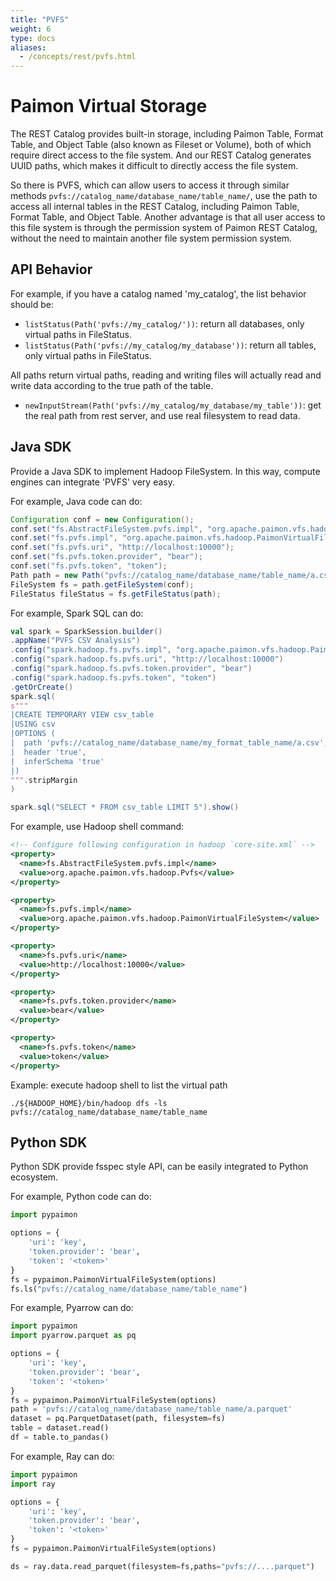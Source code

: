 ```yaml
---
title: "PVFS"
weight: 6
type: docs
aliases:
  - /concepts/rest/pvfs.html
---
```

<!--
Licensed to the Apache Software Foundation (ASF) under one
or more contributor license agreements.  See the NOTICE file
distributed with this work for additional information
regarding copyright ownership.  The ASF licenses this file
to you under the Apache License, Version 2.0 (the
"License"); you may not use this file except in compliance
with the License.  You may obtain a copy of the License at

  http://www.apache.org/licenses/LICENSE-2.0

Unless required by applicable law or agreed to in writing,
software distributed under the License is distributed on an
"AS IS" BASIS, WITHOUT WARRANTIES OR CONDITIONS OF ANY
KIND, either express or implied.  See the License for the
specific language governing permissions and limitations
under the License.
-->

# Paimon Virtual Storage

The REST Catalog provides built-in storage, including Paimon Table, Format Table, and Object Table (also known as Fileset or Volume),
both of which require direct access to the file system. And our REST Catalog generates UUID paths, which makes it difficult
to directly access the file system.

So there is PVFS, which can allow users to access it through similar methods `pvfs://catalog_name/database_name/table_name/`,
use the path to access all internal tables in the REST Catalog, including Paimon Table, Format Table, and Object Table.
Another advantage is that all user access to this file system is through the permission system of Paimon REST Catalog,
without the need to maintain another file system permission system.

## API Behavior

For example, if you have a catalog named 'my_catalog', the list behavior should be:

- `listStatus(Path('pvfs://my_catalog/'))`: return all databases, only virtual paths in FileStatus.
- `listStatus(Path('pvfs://my_catalog/my_database'))`: return all tables, only virtual paths in FileStatus.

All paths return virtual paths, reading and writing files will actually read and write data according to the true path
of the table.

- `newInputStream(Path('pvfs://my_catalog/my_database/my_table'))`: get the real path from rest server, and use real filesystem to read data.

## Java SDK

Provide a Java SDK to implement Hadoop FileSystem. In this way, compute engines can integrate 'PVFS' very easy.

For example, Java code can do:

```java
Configuration conf = new Configuration();
conf.set("fs.AbstractFileSystem.pvfs.impl", "org.apache.paimon.vfs.hadoop.Pvfs");
conf.set("fs.pvfs.impl", "org.apache.paimon.vfs.hadoop.PaimonVirtualFileSystem");
conf.set("fs.pvfs.uri", "http://localhost:10000");
conf.set("fs.pvfs.token.provider", "bear");
conf.set("fs.pvfs.token", "token");
Path path = new Path("pvfs://catalog_name/database_name/table_name/a.csv");
FileSystem fs = path.getFileSystem(conf);
FileStatus fileStatus = fs.getFileStatus(path);
```

For example, Spark SQL can do:

```scala
val spark = SparkSession.builder()
.appName("PVFS CSV Analysis")
.config("spark.hadoop.fs.pvfs.impl", "org.apache.paimon.vfs.hadoop.PaimonVirtualFileSystem")
.config("spark.hadoop.fs.pvfs.uri", "http://localhost:10000")
.config("spark.hadoop.fs.pvfs.token.provider", "bear")
.config("spark.hadoop.fs.pvfs.token", "token")
.getOrCreate()
spark.sql(
s"""
|CREATE TEMPORARY VIEW csv_table
|USING csv
|OPTIONS (
|  path 'pvfs://catalog_name/database_name/my_format_table_name/a.csv',
|  header 'true',
|  inferSchema 'true'
|)
""".stripMargin
)

spark.sql("SELECT * FROM csv_table LIMIT 5").show()
```

For example, use Hadoop shell command:

```xml
<!-- Configure following configuration in hadoop `core-site.xml` -->
<property>
  <name>fs.AbstractFileSystem.pvfs.impl</name>
  <value>org.apache.paimon.vfs.hadoop.Pvfs</value>
</property>

<property>
  <name>fs.pvfs.impl</name>
  <value>org.apache.paimon.vfs.hadoop.PaimonVirtualFileSystem</value>
</property>

<property>
  <name>fs.pvfs.uri</name>
  <value>http://localhost:10000</value>
</property>

<property>
  <name>fs.pvfs.token.provider</name>
  <value>bear</value>
</property>

<property>
  <name>fs.pvfs.token</name>
  <value>token</value>
</property>
```

Example: execute hadoop shell to list the virtual path

```shell
./${HADOOP_HOME}/bin/hadoop dfs -ls pvfs://catalog_name/database_name/table_name
```

## Python SDK

Python SDK provide fsspec style API, can be easily integrated to Python ecosystem.

For example, Python code can do:

```python
import pypaimon

options = {
    'uri': 'key',
    'token.provider': 'bear',
    'token': '<token>'
}
fs = pypaimon.PaimonVirtualFileSystem(options)
fs.ls("pvfs://catalog_name/database_name/table_name")
```

For example, Pyarrow can do:

```python
import pypaimon
import pyarrow.parquet as pq

options = {
    'uri': 'key',
    'token.provider': 'bear',
    'token': '<token>'
}
fs = pypaimon.PaimonVirtualFileSystem(options)
path = 'pvfs://catalog_name/database_name/table_name/a.parquet'
dataset = pq.ParquetDataset(path, filesystem=fs)
table = dataset.read()
df = table.to_pandas()
```

For example, Ray can do:

```python
import pypaimon
import ray

options = {
    'uri': 'key',
    'token.provider': 'bear',
    'token': '<token>'
}
fs = pypaimon.PaimonVirtualFileSystem(options)

ds = ray.data.read_parquet(filesystem=fs,paths="pvfs://....parquet")
```
